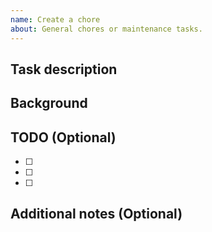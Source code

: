 ```yaml
---
name: Create a chore
about: General chores or maintenance tasks.
---
```


## Task description
<!--
Provide a clear and concise description of the task.
e.g., Clean up unused dependencies, Update README, etc.
-->


## Background
<!--
Provide context or background information for the task.
e.g., Why this task is necessary, any related issues or concerns, etc.
-->


## TODO (Optional)
<!-- List the completion criteria for this task: -->

- [ ] 
- [ ] 
- [ ] 

## Additional notes (Optional)
<!--
Add any other relevant information.
e.g., Dependencies affected, links to resources, etc.
-->
